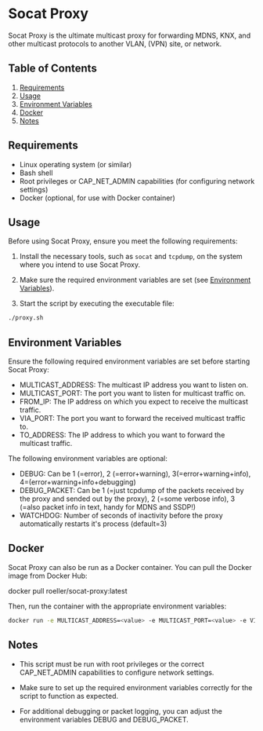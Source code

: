 # Socat Proxy

Socat Proxy is the ultimate multicast proxy for forwarding MDNS, KNX, and other multicast protocols to another VLAN, (VPN) site, or network.

## Table of Contents

1. [Requirements](#requirements)
2. [Usage](#usage)
3. [Environment Variables](#environment-variables)
4. [Docker](#docker)
5. [Notes](#notes)

## Requirements

- Linux operating system (or similar)
- Bash shell
- Root privileges or CAP_NET_ADMIN capabilities (for configuring network settings)
- Docker (optional, for use with Docker container)

## Usage

Before using Socat Proxy, ensure you meet the following requirements:

1. Install the necessary tools, such as `socat` and `tcpdump`, on the system where you intend to use Socat Proxy.

2. Make sure the required environment variables are set (see [Environment Variables](#environment-variables)).

3. Start the script by executing the executable file:

```bash
./proxy.sh
```

## Environment Variables

Ensure the following required environment variables are set before starting Socat Proxy:

* MULTICAST_ADDRESS: The multicast IP address you want to listen on.
* MULTICAST_PORT: The port you want to listen for multicast traffic on.
* FROM_IP: The IP address on which you expect to receive the multicast traffic.
* VIA_PORT: The port you want to forward the received multicast traffic to.
* TO_ADDRESS: The IP address to which you want to forward the multicast traffic.

The following environment variables are optional:

* DEBUG: Can be 1 (=error), 2 (=error+warning), 3(=error+warning+info), 4=(error+warning+info+debugging)
* DEBUG_PACKET: Can be 1 (=just tcpdump of the packets received by the proxy and sended out by the proxy), 2 (=some verbose info), 3 (=also packet info in text, handy for MDNS and SSDP!)
* WATCHDOG: Number of seconds of inactivity before the proxy automatically restarts it's process (default=3)

## Docker
Socat Proxy can also be run as a Docker container. You can pull the Docker image from Docker Hub:

docker pull roeller/socat-proxy:latest

Then, run the container with the appropriate environment variables:

```bash
docker run -e MULTICAST_ADDRESS=<value> -e MULTICAST_PORT=<value> -e VIA_PORT=<value> -e FROM_IP=<value> -e TO_ADDRESS=<value> roeller/socat-proxy:latest
```

## Notes
* This script must be run with root privileges or the correct CAP_NET_ADMIN capabilities to configure network settings.

* Make sure to set up the required environment variables correctly for the script to function as expected.

* For additional debugging or packet logging, you can adjust the environment variables DEBUG and DEBUG_PACKET.
